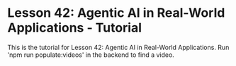# Lesson 42: Agentic AI in Real-World Applications - Tutorial

This is the tutorial for Lesson 42: Agentic AI in Real-World Applications. Run 'npm run populate:videos' in the backend to find a video.